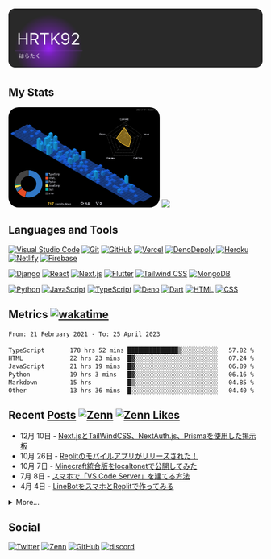 
# ![header](./gh-header.svg)

## My Stats

<img src="./profile-3d-contrib/profile-night-view.svg" style="border-radius: 20px" alt="profile-night-rainbow" width="300" /> <!--START_SECTION:lapras-card-->
<a href="https://lapras.com/public/hrtk92" target="_blank" rel="noopener noreferrer"><img src="https://lapras-card-generator.vercel.app/api/svg?e=3.4&b=2.85&i=2.84&b1=%23020E27&b2=%230E5593&i1=%23030E21&i2=%231688BF&l=en" width="400" ></a>
<!--END_SECTION:lapras-card-->

## Languages and Tools

[![Visual Studio Code](https://img.shields.io/badge/Visual%20Studio%20Code-007ACC?style=flat-square&logo=visual-studio-code&logoColor=white)](https://code.visualstudio.com/)
[![Git](https://img.shields.io/badge/Git-F05032?style=flat-square&logo=git&logoColor=white)](https://git-scm.com/)
[![GitHub](https://img.shields.io/badge/GitHub-181717?style=flat-square&logo=github&logoColor=white)](https://giyhub.com)
[![Vercel](https://img.shields.io/badge/Vercel-000000?style=flat-square&logo=vercel&logoColor=white)](https://vercel.com/)
[![DenoDepoly](https://img.shields.io/badge/DenoDepoly-000000?style=flat-square&logo=deno&logoColor=white)](https://deno.com/)
[![Heroku](https://img.shields.io/badge/Heroku-430098?style=flat-square&logo=heroku&logoColor=white)](https://www.heroku.com/)
[![Netlify](https://img.shields.io/badge/Netlify-00C7B7?style=flat-square&logo=netlify&logoColor=white)](https://www.netlify.com/)
[![Firebase](https://img.shields.io/badge/Firebase-FFCA28?style=flat-square&logo=firebase&logoColor=black)](https://firebase.google.com/)

[![Django](https://img.shields.io/badge/Django-092E20?style=flat-square&logo=django&logoColor=white)](https://www.djangoproject.com/)
[![React](https://img.shields.io/badge/React-61DAFB?style=flat-square&logo=react&logoColor=black)](https://reactjs.org/)
[![Next.js](https://img.shields.io/badge/Next.js-000000?style=flat-square&logo=next.js&logoColor=white)](https://nextjs.org/)
[![Flutter](https://img.shields.io/badge/Flutter-02569B?style=flat-square&logo=flutter&logoColor=white)](https://flutter.dev/)
[![Tailwind CSS](https://img.shields.io/badge/Tailwind%20CSS-38B2AC?style=flat-square&logo=tailwind-css&logoColor=white)](https://tailwindcss.com/)
[![MongoDB](https://img.shields.io/badge/MongoDB-4EA94B?style=flat-square&logo=mongodb&logoColor=white)](https://www.mongodb.com/)

[![Python](https://img.shields.io/badge/Python-3776AB?style=flat-square&logo=python&logoColor=white)](https://www.python.org/)
[![JavaScript](https://img.shields.io/badge/JavaScript-F7DF1E?style=flat-square&logo=javascript&logoColor=black)](https://www.javascript.com/)
[![TypeScript](https://img.shields.io/badge/TypeScript-3178C6?style=flat-square&logo=typescript&logoColor=white)](https://www.typescriptlang.org/)
[![Deno](https://img.shields.io/badge/Deno-000000?style=flat-square&logo=deno&logoColor=white)](https://deno.land/)
[![Dart](https://img.shields.io/badge/Dart-0175C2?style=flat-square&logo=dart&logoColor=white)](https://dart.dev/)
[![HTML](https://img.shields.io/badge/HTML-E34F26?style=flat-square&logo=html5&logoColor=white)](https://html.spec.whatwg.org/)
[![CSS](https://img.shields.io/badge/CSS-1572B6?style=flat-square&logo=css3&logoColor=white)](https://www.w3.org/Style/CSS/Overview.en.html)

## Metrics [![wakatime](https://wakatime.com/badge/user/a5982a45-0a0b-4188-88f9-ac9be4d26133.svg)](https://wakatime.com/@a5982a45-0a0b-4188-88f9-ac9be4d26133)
<!--START_SECTION:waka-->

```text
From: 21 February 2021 - To: 25 April 2023

TypeScript       178 hrs 52 mins ██████████████▒░░░░░░░░░░   57.82 %
HTML             22 hrs 23 mins  █▓░░░░░░░░░░░░░░░░░░░░░░░   07.24 %
JavaScript       21 hrs 19 mins  █▓░░░░░░░░░░░░░░░░░░░░░░░   06.89 %
Python           19 hrs 3 mins   █▓░░░░░░░░░░░░░░░░░░░░░░░   06.16 %
Markdown         15 hrs          █▒░░░░░░░░░░░░░░░░░░░░░░░   04.85 %
Other            13 hrs 36 mins  █░░░░░░░░░░░░░░░░░░░░░░░░   04.40 %
```

<!--END_SECTION:waka-->

## Recent [Posts](https://github.com/HRTK92/zenn.dev) [![Zenn](https://img.shields.io/badge/Zenn-hrtk92-blue?style=flat-square&logo=zenn)](https://zenn.dev/hrtk92) [![Zenn Likes](https://zenn.badge.nikaera.com/s/hrtk92/likes?style=flat-square)](https://zenn.dev/hrtk92) 

<!-- feed start -->
- 12月 10日 - [Next.jsとTailWindCSS、NextAuth.js、Prismaを使用した掲示板](https://zenn.dev/hrtk92/articles/github-next-boards?utm_source=github)
- 10月 26日 - [Replitのモバイルアプリがリリースされた！](https://zenn.dev/hrtk92/articles/replit-mobile-app?utm_source=github)
- 10月 7日 - [Minecraft統合版をlocaltonetで公開してみた](https://zenn.dev/hrtk92/articles/mc-server-localtonet?utm_source=github)
- 7月 8日 - [スマホで「VS Code Server」を建てる方法](https://zenn.dev/hrtk92/articles/termux-vscode-server?utm_source=github)
- 4月 4日 - [LineBotをスマホとReplitで作ってみる](https://zenn.dev/hrtk92/articles/line-bot-on-replit?utm_source=github)
<!-- feed end -->
<details>
<summary>More...</summary>

[![Zenn](https://github-readme-blog-score-shota1995m.vercel.app/api/get_zenn_score?zennId=hrtk92)](https://zenn.dev/hrtk92)

</details>

## Social

[![Twitter](https://img.shields.io/badge/Twitter-hrtk92-blue?style=flat-square&logo=twitter)](https://twitter.com/hrtk92)
[![Zenn](https://img.shields.io/badge/Zenn-hrtk92-blue?style=flat-square&logo=zenn)](https://zenn.dev/hrtk92)
[![GitHub](https://img.shields.io/badge/GitHub-HRTK92-blue?style=flat-square&logo=github)](https://github.com/HRTK92)
[![discord](https://img.shields.io/badge/Discord-%E3%81%AF%E3%82%89%E3%81%9F%E3%81%8F%233270-blue?style=flat-square&logo=discord&color=blueviolet)](https://discord.com/users/618332297275375636)
